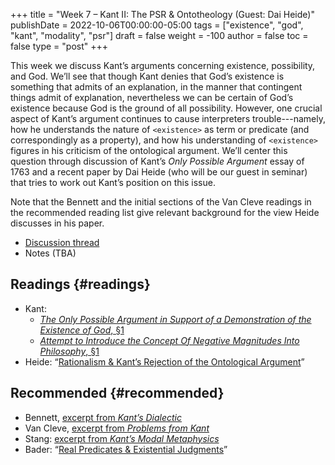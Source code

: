 +++
title = "Week 7 – Kant II: The PSR & Ontotheology (Guest: Dai Heide)"
publishDate = 2022-10-06T00:00:00-05:00
tags = ["existence", "god", "kant", "modality", "psr"]
draft = false
weight = -100
author = false
toc = false
type = "post"
+++

This week we discuss Kant&rsquo;s arguments concerning existence, possibility, and God. We&rsquo;ll see that though Kant denies that God&rsquo;s existence is something that admits of an explanation, in the manner that contingent things admit of explanation, nevertheless we can be certain of God&rsquo;s existence because God is the ground of all possibility. However, one crucial aspect of Kant&rsquo;s argument continues to cause interpreters trouble---namely, how he understands the nature of `<existence>` as term or predicate (and correspondingly as a property), and how his understanding of `<existence>` figures in his criticism of the ontological argument. We&rsquo;ll center this question through discussion of Kant&rsquo;s _Only Possible Argument_ essay of 1763 and a recent paper by Dai Heide (who will be our guest in seminar) that tries to work out Kant&rsquo;s position on this issue.

Note that the Bennett and the initial sections of the Van Cleve readings in the recommended reading list give relevant background for the view Heide discusses in his paper.

-   [Discussion thread](https://discord.com/channels/1006739669842673674/1025408926382043239)
-   Notes (TBA)


## Readings {#readings}

-   Kant:
    -   [_The Only Possible Argument in Support of a Demonstration of the Existence of God_, §1](https://www.icloud.com/iclouddrive/0d392QP8SyEkPy7MZQthvjpUA#kant1992-beweisgrund)
    -   [_Attempt to Introduce the Concept Of Negative Magnitudes Into Philosophy_, §1](https://www.icloud.com/iclouddrive/0b9ddBPcNPwm-24NIrui38PjQ#kant1992d)
-   Heide: &ldquo;[Rationalism &amp; Kant&rsquo;s Rejection of the Ontological Argument](/materials/readings/heide-ontological-arg.pdf)&rdquo;


## Recommended {#recommended}

-   Bennett, [excerpt from _Kant&rsquo;s Dialectic_](/materials/readings/bennett-kant-frege.pdf)
-   Van Cleve, [excerpt from _Problems from Kant_](/materials/readings/vancleve-rational-theology.pdf)
-   Stang: [excerpt from _Kant&rsquo;s Modal Metaphysics_](/materials/readings/stang-real-predicates.pdf)
-   Bader: &ldquo;[Real Predicates &amp; Existential Judgments](https://www.icloud.com/iclouddrive/05b7ErfG2fUgWlPwQDPJ7Phww#bader2018)&rdquo;
